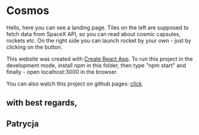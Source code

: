 # Cosmos 

Hello, here you can see a landing page. Tiles on the left are supposed to fetch data from SpaceX API, so you can read about cosmic capsules, rockets etc.
On the right side you can launch rocket by your own - just by clicking on the button.

This website was created with [Create React App](https://github.com/facebook/create-react-app). To run this project in the development mode, install npm in this folder, then type "npm start" and finally - open localhost:3000 in the browser.

You can also watch this project on github pages: [click](https://pokorra.github.io/pp-cosmos/)

## with best regards,
## Patrycja
